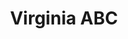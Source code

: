 ---
title: "Virginia ABC"
url: /charlottesville/virginia-abc-merchant-walk-square/
shop: Spirituosen
---